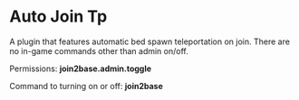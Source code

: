# Auto Join Tp
A plugin that features automatic bed spawn teleportation on join. There are no in-game commands other than admin on/off.

Permissions: **join2base.admin.toggle**

Command to turning on or off: **join2base**
